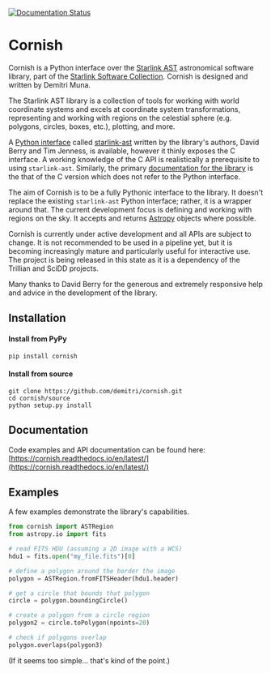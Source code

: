 [![Documentation Status](https://readthedocs.org/projects/cornish/badge/?version=latest)](https://cornish.readthedocs.io/en/latest/?badge=latest)

# Cornish

Cornish is a Python interface over the [Starlink AST](http://starlink.eao.hawaii.edu/starlink/AST) astronomical software library, part of the [Starlink Software Collection](http://starlink.eao.hawaii.edu/). Cornish is designed and written by Demitri Muna.

The Starlink AST library is a collection of tools for working with world coordinate systems and excels at coordinate system transformations, representing and working with regions on the celestial sphere (e.g. polygons, circles, boxes, etc.), plotting, and more.

A [Python interface](http://starlink.github.io/starlink-pyast/pyast.html) called [starlink-ast](https://pypi.org/project/starlink-pyast/) written by the library's authors, David Berry and Tim Jenness, is available, however it thinly exposes the C interface. A working knowledge of the C API is realistically a prerequisite to using `starlink-ast`. Similarly, the primary [documentation for the library](http://www.starlink.ac.uk/cgi-bin/htxserver/sun211.htx/sun211.html?xref_) is the that of the C version which does not refer to the Python interface.

The aim of Cornish is to be a fully Pythonic interface to the library. It doesn't replace the existing `starlink-ast` Python interface; rather, it is a wrapper around that. The current development focus is defining and working with regions on the sky. It accepts and returns [Astropy](https://www.astropy.org) objects where possible.

Cornish is currently under active development and all APIs are subject to change. It is not recommended to be used in a pipeline yet, but it is becoming increasingly mature and particularly useful for interactive use. The project is being released in this state as it is a dependency of the Trillian and SciDD projects.

Many thanks to David Berry for the generous and extremely responsive help and advice in the development of the library.

## Installation

#### Install from PyPy

    pip install cornish

#### Install from source

    git clone https://github.com/demitri/cornish.git
    cd cornish/source
    python setup.py install

## Documentation
  
Code examples and API documentation can be found here: [https://cornish.readthedocs.io/en/latest/](https://cornish.readthedocs.io/en/latest/)

## Examples

A few examples demonstrate the library's capabilities.


```python
from cornish import ASTRegion
from astropy.io import fits

# read FITS HDU (assuming a 2D image with a WCS)
hdu1 = fits.open("my_file.fits")[0]

# define a polygon around the border the image
polygon = ASTRegion.fromFITSHeader(hdu1.header)

# get a circle that bounds that polygon
circle = polygon.boundingCircle()

# create a polygon from a circle region
polygon2 = circle.toPolygon(npoints=20)

# check if polygons overlap
polygon.overlaps(polygon3)

```

(If it seems too simple... that's kind of the point.)
